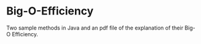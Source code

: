 # Big-O-Efficiency
Two sample methods in Java and an pdf file of the explanation of their Big-O Efficiency.
